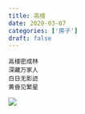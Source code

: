 ```yaml
---
title: 高楼
date: 2020-03-07
categories: ['房子']
draft: false
---
```


```
高楼密成林
深藏万家人
白日无影迹
黄昏见繁星
```


![](/images/city.jpg)
